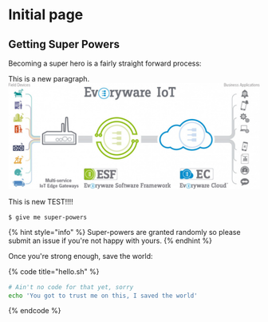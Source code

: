 # Initial page

## Getting Super Powers

Becoming a super hero is a fairly straight forward process:

This is a new paragraph.
![IoT Architecture](images/everywareiot.jpg)


This is new TEST!!!!



```
$ give me super-powers
```

{% hint style="info" %}
 Super-powers are granted randomly so please submit an issue if you're not happy with yours.
{% endhint %}

Once you're strong enough, save the world:

{% code title="hello.sh" %}
```bash
# Ain't no code for that yet, sorry
echo 'You got to trust me on this, I saved the world'
```
{% endcode %}



